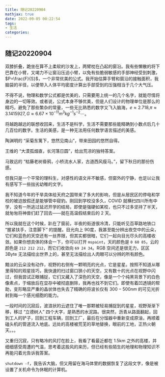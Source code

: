 ```yaml
---
title: 随记20220904
mathjax: true
date: 2022-09-05 00:22:54
tags:
- 生活
categories:
---
```


## 随记20220904

双膝折叠，跪坐在算不上柔软的沙发上，两臂枕在凸起的窗沿。我有些懒散的将下巴靠在小臂，又竭力不让窗沿压迫小臂，以免有些脆弱敏感的手部神经受到刺激，$P=\frac{F}{S}$，一个非常优美的公式。我开始估算手臂和窗沿的接触面积，我脑袋的半径，以便带入人体平均密度计算出手部受到的压强相当于几个大气压。

不得不说，物理和数学公式都是优美的，只需要用上统一的几个名字，就能尽情将身边的一切等效。或者说，公式本身不够优美，但是人们设计的物理单位是那么的精巧，避免了那些繁杂的常量，一些无比熟悉的数字又飞入脑海，$e\approx2.718$,$\pi\approx3.1415927,G\approx6.67\times 10^{-11}m^3kg^{-1}s^{-2}\cdots$。

将越跑越远的联想收回来，生活不是科学，生活不需要那些能精确到小数点后几十几百位的数字。生活的美感，是一种无法用任何数学语言描述的美感。

陶渊明的 “采菊东篱下，悠然见南山”，带来田园的悠然自得。

王维的 “大漠孤烟直，长河落日圆”，给出荒凉的独特答案。

马致远的 “枯藤老树昏鸦，小桥流水人家，古道西风瘦马。”，留下秋日的那份伤感。

但我只是一个平常的理科生，对感性的语文并不敏感，但窗外的宁静，也足以让我有感写下一些拙劣幼稚的文字。

我不知道今年的干旱具体给天府之国带来了多大的影响，但是从居民区的停电和学校的被迫放假还是能够管中窥豹。刚回到学校没多久，COVID 就横扫四川所有中学，没有一所逃过延迟开学的结局，即使是强硬如某校，也只不过多坚持了半天，就匆匆将神兽们赶了回去——就在高温假结束后的 2 天。

所以我就在这个时候，趴在了窗前，半夜的街道很冷清，只能听见百草路地铁口 “握紧扶手，注意脚下” 的提醒。目光向上 90度，我甚至能分辨出夜空中的云朵，它们和蓝色的天空还有一丝界限，但其实都很暗，它们一起向目光尽头的高楼收敛。如果你想具体的体会一下，你可以打开 `mspaint`，天的颜色是 `0 60 85`，云的颜色是 `212 212 212`，而它们收敛向 `69 24 34`。RGB 空间还是很无力，区区 3Byte 无法描绘出世界上的，甚至无法描绘出人肉眼可以分辨的所有颜色。

黯淡的云朵没有动作，视野的右侧有一颗明亮的光点，它是星星。按照不知道从哪里得知的观星技巧，我快速的扫过窗口狭小的天空，又有数十的光点在视野中闪过，但我尝试正眼捕捉，它们又藏入了深色的天空，像是一个个纯黑背景下的白色像素点，于缩放后在显存中被彻底删除，我再也找不到它们。即使有着凹透镜的帮助，变形略显严重的晶状体也失去了精确的将波长仅有 $300-500nm$ 的可见光折射到每一个感光细胞的能力。

一段时间的沉寂后，波浪状的云遮住了唯一那颗被轻易捕捉到的星星，视野渐渐下移，移过 “立德树人” 四个大字，是熟悉的水泥路。很突然，沥青从路面翻起，回到工人的铲子，回到工程车辆，回到工厂，最后在分馏器中重新变成原油，再顺着磕头机的管道流入地底。远处的高楼被荒芜的草地替换，眼前的工地，正热火朝天。。。

又重归沉寂，只有略冷的风打在脸上，我看了看最近都在 1.5km 之外的高楼，并细细感受周遭的气温，思考着这股风的来历，但已经有些陌生的地理和物理知识不再能闪着光告诉我答案。

`shutdown -f`，我告诉大脑，但又用留在海马体里的数据恢复了这段文字，像是被设置了关机命令为休眠的计算机。

